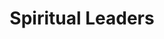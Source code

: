 ---
title: Spiritual Leaders
heroQuote: Education is the most powerful weapon which you can use to change the world.
hero_Quote_Cite: Nelson Mandela
hero_image: /images/couple.webp
bookCover_image: /images/programs/PastorTrainingBook.webp
curriculumSprite_image: /images/sprites/sprite-churchLeaders.webp
id: 2
objective_markdown: >-
  Participants who completed this program will have gained invaluable skills to
  bring hope and transform the communities they serve with renewed
  responsibility.


  &nbsp;
motivation: >-
  Spiritual Leaders are not only leading at their places of worship, but also in
  their communities in general. Therefor, they must be trained to serve
  effectively as agents of change.
status: current
entrance: No academic qualification is required. Applicants must be recognized as leaders within their spiritual community. Applicants must be able to attend all classes, pay their tuition and train 10 other leaders.
delivery: Courses are presented face-to-face through a facilitation process in a small group format.
duration: This course consists of 37 subjects and will take 4 years to complete.
assessment: Assessment of learning is incorporated within the course material and therefore is done regularly and throughout the program. An examination for each course is required for Advanced Diploma students.
certification: The curriculum is designed to address wholistic leadership development to ensure community impact and transformation. It is therefore not an academic qualification. Advanced Diploma and Diploma levels are offered.
graduation: Students graduate after they have attended all classes, successfully completed all examinations, trained 10 other leaders and paid their tuition in full. Graduations take place at each local venue.
description_markdown: >-
  Spiritual Leaders are widespread throughout Africa and have great influence in
  their communities. Yet, they lack proper training and vision to effectively
  transform those communities. This program gives leaders the theoretical
  framework, but also the practical knowledge and skills to rise above their
  circumstances and bring systematic change to the communities they serve. This
  program is designed to address 3 main areas needed for transformation –
  personal and character development, leadership development and professional
  skills development.
curricula:
  - title: Advanced Leadership Issues 1
    objective: >-
      This course examines current trends in leadership today. Personal
      leadership development is emphasized.
    credits_number: 5
    days_number: 20
    sprite_selection_number: 1
    image_url: https://res.cloudinary.com/sonya-ninja/image/upload/c_crop,g_custom,f_auto,q_auto/v1620890798/emit/images/spiritual/africanLeaderPlanning_pyuspz.jpg
  - title: Advanced Leadership Issues 2
    objective: >-
      We focus on the leader’s relationship with those whom he is leading, into
      developing healthy models of accountability and organizational
      relationships.
    credits_number: 10
    days_number: 5
    sprite_selection_number: 2
    image_url: https://res.cloudinary.com/sonya-ninja/image/upload/f_auto,q_auto/v1620901304/emit/images/spiritual/leadership-training_qalucr.webp
  - title: African Church History
    objective: >-
      This course gives an historical overview of the history and growth of the
      Gospel on the African continent.
    credits_number: 30
    days_number: 16
    sprite_selection_number: 3
    image_url: https://res.cloudinary.com/sonya-ninja/image/upload/f_auto,q_auto/v1620891088/emit/images/spiritual/handsInAir_euwyss.jpg
  - title: Animism
    objective: >-
      We provide an understanding of how animism has impacted African indigenous
      religion.
    credits_number:
    days_number:
    sprite_selection_number:
    image_url: https://res.cloudinary.com/sonya-ninja/image/upload/f_auto,q_auto/v1620896470/emit/images/spiritual/EMIT-animism-in-Africa_tsbgxu.jpg
  - title: Biblical Counselling
    objective: >-
      The course provides practical advice for numerous counseling topics, along
      with an overview of counseling practices and procedures.
    credits_number: 3
    days_number: 15
    sprite_selection_number: 4
    image_url: https://res.cloudinary.com/sonya-ninja/image/upload/f_auto,q_auto/v1620891428/emit/images/spiritual/pastorCounsellingWithBible_fu00bg.jpg
  - title: Biblical Doctrines
    objective: A thorough examination of such essential Biblical doctrines.
    credits_number: 14
    days_number: 5
    sprite_selection_number: 5
    image_url: https://res.cloudinary.com/sonya-ninja/image/upload/c_crop,g_custom,f_auto,q_auto/v1620891434/emit/images/spiritual/PastorLeaderTeachingOnWhiteboard_y6c5oe.jpg
  - title: Biblical world view
    objective: >-
      This course examines how animism, polytheism, and secularism all
      contribute to societal worldviews. The course also sets forth a distinctly
      Biblical worldview.
    credits_number: 5
    days_number: 6
    sprite_selection_number: 6
    image_url: https://res.cloudinary.com/sonya-ninja/image/upload/f_auto,q_auto/v1620890799/emit/images/spiritual/littleBoyWithBible_gjd51c.jpg
  - title: Cell groups
    objective: >-
      aCell groups are vital to the growth of the church.  A distinctly African
      context for establishing cell groups in your church is
      presented.Perspiciatis omnis dolore, senectus omnis suscipit, consectetuer
      gravida, ut! Ultrices.
    credits_number: 5
    days_number: 6
    sprite_selection_number: 7
    image_url: https://res.cloudinary.com/sonya-ninja/image/upload/f_auto,q_auto/v1620891394/emit/images/spiritual/bibleGroup_idraw3.jpg
  - title: Children ministry
    objective: >-
      The course looks at practical issues, while at the same time maintaining
      age-appropriate strategies for children’s ministry.
    credits_number: 13
    days_number: 5
    sprite_selection_number: 8
    image_url: https://res.cloudinary.com/sonya-ninja/image/upload/f_auto,q_auto/v1620890756/emit/images/community/curiousChildren_mh4s4c.jpg
  - title: Church administration
    objective: >-
      The course provides practical, easy-to-use systems for church
      administration.
    credits_number: 28
    days_number: 22
    sprite_selection_number: 9
    image_url: https://res.cloudinary.com/sonya-ninja/image/upload/c_crop,f_auto,g_custom,q_auto/v1620891937/emit/images/business/EMIT-business-leadership_apsxal.jpg
  - title: Church growth
    objective: >-
      We examine several of Christianity's contemporary experts in the study of
      Church Growth.
    credits_number: 13
    days_number: 7
    sprite_selection_number: 10
    image_url: https://res.cloudinary.com/sonya-ninja/image/upload/c_crop,f_auto,g_custom,q_auto/v1620891406/emit/images/spiritual/cell-Groups_awsjxl.jpg
  - title: Church planting
    objective: The course examines contemporary church planting movements.
    credits_number: 20
    days_number: 15
    sprite_selection_number: 11
    image_url: https://res.cloudinary.com/sonya-ninja/image/upload/c_crop,f_auto,g_custom,q_auto/v1620892136/emit/images/spiritual/EMIT-rural-church_fbtenl.jpg
  - title: Classical Discipleship
    objective: >-
      This course provides practical topics designed to bring the new or
      immature believer into a deeper, more fruitful relationship with Christ.
    credits_number: 10
    days_number: 6
    sprite_selection_number: 12
    image_url: https://res.cloudinary.com/sonya-ninja/image/upload/f_auto,q_auto/v1620897125/emit/images/community/EMIT-Africa-community-relationships_hcx4fx.jpg
  - title: Community Transformation
    objective: >-
      The course examines practical ways in which churches can make a positive
      and life-giving contribution into our communities and be ‘light’ in the
      world.
    credits_number: 17
    days_number: 12
    sprite_selection_number: 13
    image_url: https://res.cloudinary.com/sonya-ninja/image/upload/f_auto,q_auto/v1620890753/emit/images/community/happyVillageGirl_xcmuns.jpg
  - title: Developing a Healthy Church
    objective: >-
      The course strives to implement thoughtful and strategic change in
      ministry philosophy, strategies, and systems.
    credits_number:
    days_number:
    sprite_selection_number:
    image_url: https://res.cloudinary.com/sonya-ninja/image/upload/c_crop,f_auto,g_custom,q_auto/v1620893811/emit/images/business/Guy_in_Resturant_j69eln.jpg
  - title: Effective Preaching
    objective: >-
      This course covers the preparation of the messenger, development of the
      message, and the delivery of the message.
    credits_number:
    days_number:
    sprite_selection_number:
  - title: Ethnic Reconciliation
    objective: >-
      We look at issues of race and ethnicity in different cultures and how to
      eliminate racial tensions and hostilities.
    credits_number:
    days_number:
    sprite_selection_number:
    image_url: https://res.cloudinary.com/sonya-ninja/image/upload/f_auto,q_auto/v1620894752/emit/images/community/handshake-EMIT-reconciliation-leadership_a4knkz.jpg
  - title: HIV/AIDS
    objective: >-
      This course provides an overview of what causes HIV/Aids, how it is
      spread, and how we can provide moral direction and compassionate care.
    credits_number:
    days_number:
    sprite_selection_number:
    image_url: https://res.cloudinary.com/sonya-ninja/image/upload/c_crop,f_auto,g_custom,q_auto/v1620882046/emit/images/health/doctorLady_mxar0z.webp
  - title: How to Interpret the Bible 1
    objective: >-
      We do a Biblical survey of the Scriptures and cover basic tools of
      Biblical interpretation, “Observation, Interpretation, and Application.”
    credits_number:
    days_number:
    sprite_selection_number:
    image_url: https://res.cloudinary.com/sonya-ninja/image/upload/f_auto,q_auto/v1620891414/emit/images/spiritual/church-group-reading-bibles_it8gxo.jpg
  - title: How to Interpret the Bible 2
    objective: >-
      This course examines the Old Testament, looking at both chronological
      divisions and genre distinctions such as narrative, poetry, prophetic
      portions of Scripture.
    credits_number:
    days_number:
    sprite_selection_number:
    image_url: https://res.cloudinary.com/sonya-ninja/image/upload/f_auto,q_auto/v1620891422/emit/images/spiritual/leader-emit-student-learning_bjk6hm.jpg
  - title: How to Interpret the Bible 3
    objective: >-
      We examine the New Testament, both historically and by thematic and genre
      divisions.  Emphasis is upon how to interpret and apply different types of
      New Testament Scriptures.
    credits_number:
    days_number:
    sprite_selection_number:
    image_url: https://res.cloudinary.com/sonya-ninja/image/upload/c_crop,f_auto,g_custom,q_auto/v1620890799/emit/images/spiritual/manReading_iwqwce.jpg
  - title: Interpersonal Relationships/ Conflict Resolution
    objective: >-
      This course provides a reproducible model for developing and fostering
      healthy interpersonal relationships.  We provide a model for resolving the
      conflict in ways that maintains relationships.
    credits_number:
    days_number:
    sprite_selection_number:
    image_url: https://res.cloudinary.com/sonya-ninja/image/upload/f_auto,q_auto/v1620896764/emit/images/spiritual/EMIT-leadership-teaching_polekc.jpg
  - title: Islam
    objective: This course provides a thorough look at practical ways to understand Islam
    credits_number:
    days_number:
    sprite_selection_number:
    image_url: https://res.cloudinary.com/sonya-ninja/image/upload/f_auto,q_auto/v1620895841/emit/images/spiritual/EMIT-spiritual-leadership_wyn66m.jpg
  - title: Kingdom of God
    objective: >-
      This course examines the Biblical understanding of the Kingdom and how it
      provides us with an understanding of all that we do for Christ
    credits_number:
    days_number:
    sprite_selection_number:
  - title: 'Law, Grace & Righteousness'
    objective: >-
      A thorough theological and practical understanding of Paul’s epistle to
      the Galatians, written in response to the “Judaizers” who were a
      legalistic first century sect, and its contemporary implications, are
      covered.
    credits_number:
    days_number:
    sprite_selection_number:
  - title: Leadership Ethics
    objective: >-
      This bold course addresses the issues of money, sex and power in the life
      of leaders candidly and Biblically.
    credits_number:
    days_number:
    sprite_selection_number:
  - title: Marriage & Family
    objective: >-
      The course examines the Old and New Testament teachings regarding marriage
      as well as sexuality, children, divorce, and remarriage.
    credits_number:
    days_number:
    sprite_selection_number:
    image_url: https://res.cloudinary.com/sonya-ninja/image/upload/c_crop,f_auto,g_custom,q_auto/v1620892873/emit/images/spiritual/EMIT-pastoral-leadership-family_c49fno.jpg
  - title: Mentoring
    objective: >-
      This course examines Biblical and practical ways to establish healthy and
      productive mentoring relationships.
    credits_number:
    days_number:
    sprite_selection_number:
    image_url: https://res.cloudinary.com/sonya-ninja/image/upload/f_auto,q_auto/v1620901798/emit/images/spiritual/Youth-Ministry-EMIT_ifw08t.jpg
  - title: Mission of the Church
    objective: >-
      Along with a theological understanding of ‘mission,’ the course covers
      strategies to do cross-cultural ministry.
    credits_number:
    days_number:
    sprite_selection_number:
  - title: Prayer
    objective: >-
      This course examines both the Biblical teachings regarding prayer and
      Biblical examples of prayer.
    credits_number:
    days_number:
    sprite_selection_number:
    image_url: https://res.cloudinary.com/sonya-ninja/image/upload/f_auto,q_auto/v1620899399/emit/images/spiritual/EMIT-leader-praying_k4xwtn.jpg
  - title: Purpose Driven Church
    objective: >-
      This course helps us to understand the Biblical purpose of the Church.
      (Based on book by Rick Warren)
    credits_number:
    days_number:
    sprite_selection_number:
  - title: Youth Ministry
    objective: >-
      The course covers many strategic and practical aspects of establishing an
      effective church youth ministry.
    credits_number:
    days_number:
    sprite_selection_number:
  - title: Spiritual Leadership 1
    objective: >-
      We focus on the personal development of a leader – the preparation and
      development of a leader’s vision and an understanding of critical
      thinking.
    credits_number:
    days_number:
    sprite_selection_number:
  - title: Spiritual Leadership 2
    objective: >-
      The course looks at Biblical and practical aspects of the goals of a
      leader, decision-making, and the pitfalls of being a Christian leader.
    credits_number:
    days_number:
    sprite_selection_number:
  - title: Spiritual Warfare
    objective: >-
      This course is a Biblical examination of Satan’s activity on the earth,
      and the believer’s authority.
    credits_number:
    days_number:
    sprite_selection_number:
  - title: The Church
    objective: >-
      The local church is the “manifold wisdom of God,” and is described as the
      Bride of Christ. The course examines the Old Testament and New Testament
      understanding of the people of God.
    credits_number:
    days_number:
    sprite_selection_number:
  - title: Worship
    objective: >-
      This course examines a Biblical theology for worship, and also looks at
      how the Church can be taught and encouraged by a Biblical perspective on
      worship.
    credits_number:
    days_number:
    sprite_selection_number:
    image_url: https://res.cloudinary.com/sonya-ninja/image/upload/f_auto,q_auto/v1620891439/emit/images/spiritual/worship-435108_1920_yh3r6v.jpg
---